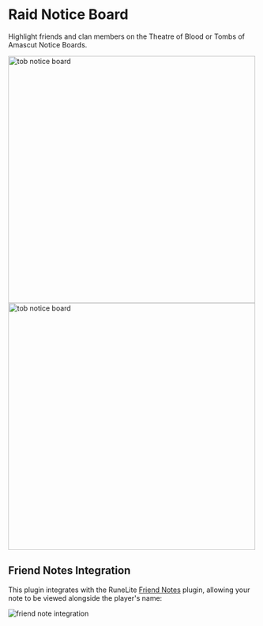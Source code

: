 # Raid Notice Board

Highlight friends and clan members on the Theatre of Blood or Tombs of Amascut Notice Boards.

<img width="500" alt="tob notice board" src="https://user-images.githubusercontent.com/54762282/110707004-acf24b80-81c6-11eb-97ab-9a078d30591c.png">

<img width="500" alt="tob notice board" src="https://github.com/user-attachments/assets/638afcf1-06c7-4e5b-9933-a419214677d4">

## Friend Notes Integration

This plugin integrates with the RuneLite [Friend Notes](https://github.com/runelite/runelite/wiki/Friend-Notes) plugin,
allowing your note to be viewed alongside the player's name:

![friend note integration](https://github.com/user-attachments/assets/8f58871d-2b21-4b3e-b6c9-b2d3a79d4209)
